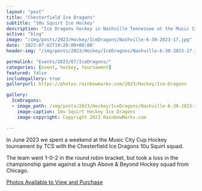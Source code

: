 ```yaml
---
layout: "post"
title: "Chesterfield Ice Dragons"
subtitle: "10u Squirt Ice Hockey"
description: "Ice Dragons hockey in Nashville Tennessee at the Music City Cup"
active: "blog"
image: "/img/posts/2023/Hockey/IceDragons/Nashville-6-30-2023-17.jpg"
date: '2023-07-02T19:20:00+00:00'
header-img: "/img/posts/2023/Hockey/IceDragons/Nashville-6-30-2023-17.jpg"

permalink: "Events/2023/07/IceDragons/"
categories: [event, hockey, tournament]
featured: false
includegallery: true
galleryurl: https://photos.rainbowmarks.com/2023/Hockey/Ice-Dragons

gallery:
  IceDragons:
  - image_path: /img/posts/2023/Hockey/IceDragons/Nashville-6-30-2023-17.jpg
    image-caption: 10u Squirt Hockey Ice Dragons
    image-copyright: Copyright 2023 RainbowMarks.com

---
```

In June 2023 we spent a weekend at the Music City Cup Hockey tournament by TCS with the Chesterfield Ice Dragons 10u Squirt squad. 

The team went 1-0-2 in the round robin bracket, but took a loss in the championship game against a tough Above & Beyond Hockey squad from Chicago. 

[Photos Available to View and Purchase](https://photos.rainbowmarks.com/2023/Hockey/Ice-Dragons)

